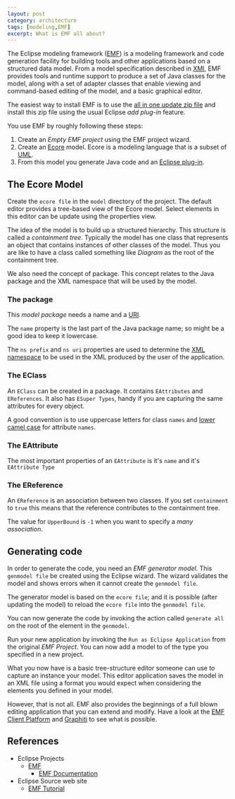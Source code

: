 ```yaml
---
layout: post
category: architecture
tags: [modeling,EMF]
excerpt: What is EMF all about?
---
```


The Eclipse modeling framework ([EMF](https://en.wikipedia.org/wiki/Eclipse_Modeling_Framework)) is a modeling framework and code generation facility for building tools and other applications based on a structured data model. From a model specification described in [XMI](https://en.wikipedia.org/wiki/XML_Metadata_Interchange), EMF provides tools and runtime support to produce a set of Java classes for the model, along with a set of adapter classes that enable viewing and command-based editing of the model, and a basic graphical editor.

The easiest way to install EMF is to use the [all in one update zip file](https://www.eclipse.org/modeling/emf/downloads/) and install this zip file using the usual Eclipse *add plug-in* feature.

You use EMF by roughly following these steps:
  1. Create an *Empty EMF project* using the EMF project wizard.
  2. Create an   [Ecore](https://www.eclipse.org/ecoretools/) model.  Ecore is a modeling language that is a subset of [UML](https://en.wikipedia.org/wiki/Unified_Modeling_Language).  
  3. From this model you generate Java code and an [Eclipse plug-in](https://wiki.eclipse.org/FAQ_What_is_a_plug-in%3F).

## The Ecore Model
  Create the `ecore file` in the `model` directory of the project. The default editor provides a tree-based view of the Ecore model.  Select elements in this editor can be update using the properties view.

  The idea of the model is to build up a structured hierarchy. This structure is called a *containment tree*.  Typically the model has one class that represents an object that contains instances of other classes of the model. Thus you are like to have a class called something like *Diagram* as the root of the containment tree.

  We also need the concept of package.  This concept relates to the Java package and the XML namespace that will be used by the model.

### The package
 This *model package* needs a name and a [URI](https://en.wikipedia.org/wiki/Uniform_resource_identifier).  

 The `name` property is the last part of the Java package name; so might be a good idea to keep it lowercase.  

 The `ns prefix` and `ns uri` properties are used to determine the [XML namespace](http://www.w3schools.com/xml/xml_namespaces.asp) to be used in the XML produced by the user of the application.  

### The EClass
  An `EClass` can be created in a package.  It contains `EAttributes` and `EReferences`. It also has `ESuper Types`, handy if you are capturing the same attributes for every object.

  A good convention is to use uppercase letters for class `names` and [lower camel case](https://en.wikipedia.org/wiki/CamelCase) for attribute `names`.

### The EAttribute
  The most important properties of an `EAttribute` is it's `name` and it's `EAttribute Type`

### The EReference
  An `EReference` is an association between two classes.  If you set `containment` to `true` this means that the reference contributes to the containment tree.

  The value for `UpperBound` is `-1` when you want to specify a *many association*.

## Generating code
  In order to generate the code, you need an *EMF generator model*.  This `genmodel file` be created using the Eclipse wizard.  The wizard validates the model and shows errors when it cannot create the `genmodel file`.

  The generator model is based on the `ecore file`; and it is possible (after updating the model) to reload the `ecore file` into the `genmodel file`.  

  You can now generate the code by invoking the action called `generate all` on the root of the element in the `genmodel`.

  Run your new application by invoking the `Run as Eclipse Application` from the original *EMF Project*.  You can now add a model to of the type you specified in a new project.

  What you now have is a basic tree-structure editor someone can use to capture an instance your model.  This editor application saves the model in an XML file using a format you would expect when considering the elements you defined in your model.

  However, that is not all. EMF also provides the beginnings of a full blown editing application that you can extend and modify.  Have a look at the [EMF Client Platform](https://www.eclipse.org/ecp/) and [Graphiti](https://www.eclipse.org/graphiti/) to see what is possible.

## References
  * Eclipse Projects
    * [EMF](https://eclipse.org/modeling/emf/)
      * [EMF Documentation](https://www.eclipse.org/modeling/emf/docs/)
  * Eclipse Source web site
    * [EMF Tutorial](http://eclipsesource.com/blogs/tutorials/emf-tutorial/)
